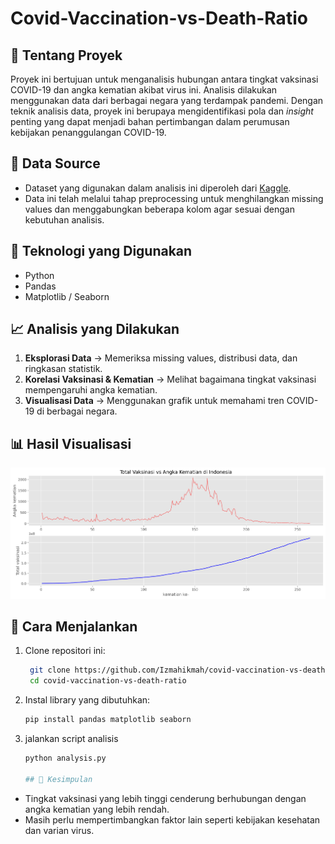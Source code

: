 # Covid-Vaccination-vs-Death-Ratio

## 📌 Tentang Proyek
Proyek ini bertujuan untuk menganalisis hubungan antara tingkat vaksinasi COVID-19 dan angka kematian akibat virus ini. Analisis dilakukan menggunakan data dari berbagai negara yang terdampak pandemi. Dengan teknik analisis data, proyek ini berupaya mengidentifikasi pola dan _insight_ penting yang dapat menjadi bahan pertimbangan dalam perumusan kebijakan penanggulangan COVID-19.

## 📂 Data Source  
- Dataset yang digunakan dalam analisis ini diperoleh dari [Kaggle](https://www.kaggle.com/datasets/tohidkhanbagani/covid-19-deaths-and-vaccinations-dataset?select=COVID_VACCINATIONS.csv).  
- Data ini telah melalui tahap preprocessing untuk menghilangkan missing values dan menggabungkan beberapa kolom agar sesuai dengan kebutuhan analisis.

## 🔧 Teknologi yang Digunakan
- Python
- Pandas
- Matplotlib / Seaborn

## 📈 Analisis yang Dilakukan
1. **Eksplorasi Data** → Memeriksa missing values, distribusi data, dan ringkasan statistik.  
2. **Korelasi Vaksinasi & Kematian** → Melihat bagaimana tingkat vaksinasi mempengaruhi angka kematian.  
3. **Visualisasi Data** → Menggunakan grafik untuk memahami tren COVID-19 di berbagai negara.  

## 📊 Hasil Visualisasi
![Visualisasi Data](grafik.png)

## 🚀 Cara Menjalankan
1. Clone repositori ini:
   ```sh
    git clone https://github.com/Izmahikmah/covid-vaccination-vs-death-ratio.git
    cd covid-vaccination-vs-death-ratio
2. Instal library yang dibutuhkan:
    ```sh
    pip install pandas matplotlib seaborn
3. jalankan script analisis
   ```sh
   python analysis.py
   
   ## 📢 Kesimpulan
- Tingkat vaksinasi yang lebih tinggi cenderung berhubungan dengan angka kematian yang lebih rendah.
- Masih perlu mempertimbangkan faktor lain seperti kebijakan kesehatan dan varian virus.
